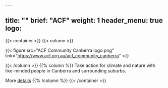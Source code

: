 	---
title: ""
brief: "ACF"
weight: 1
header_menu: true
logo:
--- 
  
 
 {{< container >}}
{{< column >}}

 {{< figure src="ACF Community Canberra logo.png" link="https://www.acf.org.au/acf_community_canberra" >}}
  
{{< /column >}}
{{% column %}}
 Take action for climate and nature with like-minded people in Canberra and surrounding suburbs.  
 
 More [details](https://www.acf.org.au/acf_community_canberra) 
{{% /column %}}
{{< /container >}}

